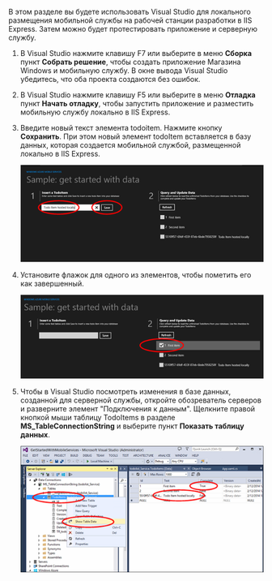 В этом разделе вы будете использовать Visual Studio для локального размещения мобильной службы на рабочей станции разработки в IIS Express. Затем можно будет протестировать приложение и серверную службу.


1. В Visual Studio нажмите клавишу F7 или выберите в меню **Сборка** пункт **Собрать решение**, чтобы создать приложение Магазина Windows и мобильную службу. В окне вывода Visual Studio убедитесь, что оба проекта создаются без ошибок.

2. В Visual Studio нажмите клавишу F5 или выберите в меню **Отладка** пункт **Начать отладку**, чтобы запустить приложение и разместить мобильную службу локально в IIS Express.

 
3. Введите новый текст элемента todoitem. Нажмите кнопку **Сохранить**. При этом новый элемент todoItem вставляется в базу данных, которая создается мобильной службой, размещенной локально в IIS Express.

    ![](./media/mobile-services-dotnet-backend-test-local-service-data/new-local-todoitem.png)

4. Установите флажок для одного из элементов, чтобы пометить его как завершенный.

    ![](./media/mobile-services-dotnet-backend-test-local-service-data/local-item-checked.png)

5. Чтобы в Visual Studio посмотреть изменения в базе данных, созданной для серверной службы, откройте обозреватель серверов и разверните элемент "Подключения к данным". Щелкните правой кнопкой мыши таблицу TodoItems в разделе **MS_TableConnectionString** и выберите пункт **Показать таблицу данных**.

    ![](./media/mobile-services-dotnet-backend-test-local-service-data/vs-show-local-table-data.png)

<!---HONumber=62-->